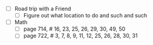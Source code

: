 - [ ] Road trip with a Friend
	- [ ] Figure out what location to do and such and such
- [ ] Math
	- [ ] page 714, # 16, 23, 25, 26, 29, 30, 49, 50
	- [ ] page 722, # 3, 7, 8, 9, 11, 12, 25, 26, 28, 30, 31 